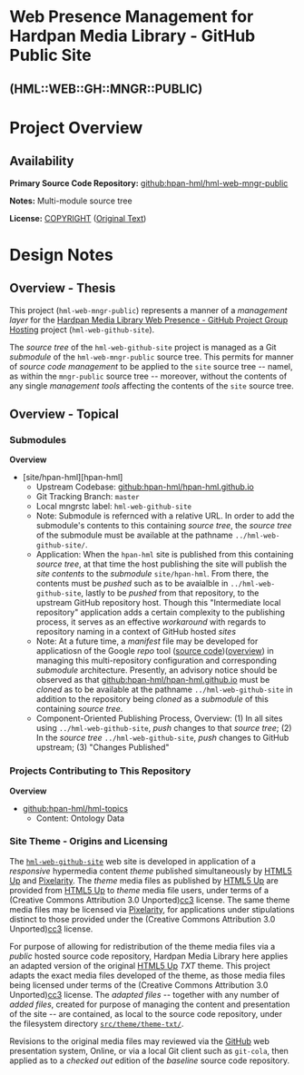Web Presence Management for Hardpan Media Library - GitHub Public Site
======================================================================
(HML::WEB::GH::MNGR::PUBLIC)
----------------------------

# Project Overview

## Availability

**Primary Source Code Repository:** [github:hpan-hml/hml-web-mngr-public][repro]

**Notes:** Multi-module source tree

**License:** [COPYRIGHT](./COPYRIGHT) ([Original Text][ccby4])

# Design Notes

## Overview - Thesis

This project (`hml-web-mngr-public`) represents a manner of a
_management layer_ for the  [Hardpan Media Library Web Presence -
GitHub Project Group Hosting][hml-io] project (`hml-web-github-site`).

The _source tree_ of the `hml-web-github-site` project is managed as a
Git _submodule_ of the `hml-web-mngr-public` source tree. This permits
for manner of _source code management_ to be applied to the `site`
source tree -- namel, as within the `mngr-public` source tree --
moreover, without the contents of any single _management tools_
affecting the contents of the `site` source tree.

## Overview - Topical 

### Submodules

**Overview**

* [site/hpan-hml][hpan-hml]
    * Upstream Codebase: [github:hpan-hml/hpan-hml.github.io][hpan-hml-site]
    * Git Tracking Branch: `master`
    * Local mngrstc label: `hml-web-github-site`
    * Note: Submodule is refernced with a relative URL. In order to
      add the submodule's contents to this containing _source tree_,
      the _source tree_ of the submodule must be available at the
      pathname `../hml-web-github-site/`.
    * Application: When the `hpan-hml` site is published from this
      containing _source tree_, at that time the host publishing the
      site will publish the _site contents_ to the _submodule_
      `site/hpan-hml`. From there, the contents must be _pushed_ such
      as to be avaialble in `../hml-web-github-site`, lastly to be
      _pushed_ from that repository, to the upstream GitHub repository
      host. Though this "Intermediate local repository" application
      adds a certain complexity to the publishing process, it serves
      as an effective _workaround_ with regards to repository naming
      in a context of GitHub hosted _sites_
    * Note: At a future time, a _manifest_ file may be developed for
      applicatiosn of the Google _repo_ tool
      ([source code][git-repo])([overview][repo-overview]) in managing
      this multi-repository configuration and corresponding
      _submodule_ architecture. Presently, an advisory notice should
      be observed as that
      [github:hpan-hml/hpan-hml.github.io][hpan-hml-site] must be
      _cloned_ as to be available at the pathname
      `../hml-web-github-site` in addition to the repository being
      _cloned_ as a _submodule_ of this containing _source tree_. 
    * Component-Oriented Publishing Process, Overview: (1) In all
      sites using `../hml-web-github-site`, _push_ changes to that
      _source tree_; (2) In the _source tree_ `../hml-web-github-site`,
      _push_ changes to GitHub upstream; (3) "Changes Published"

### Projects Contributing to This Repository

**Overview**

* [github:hpan-hml/hml-topics][hml-topics]
    * Content: Ontology Data

### Site Theme - Origins and Licensing

The [`hml-web-github-site`][hml-io] web site is developed in
application of a _responsive_ hypermedia content _theme_ published 
simultaneously by [HTML5 Up][html5up] and [Pixelarity][pixl]. The
_theme_ media files as published by [HTML5 Up][html5up] are provided
from [HTML5 Up][html5up] to _theme_ media file users, under terms of a
(Creative Commons Attribution 3.0 Unported)[cc3] license. The same
theme media files may be licensed via [Pixelarity][pixl], for
applications under stipulations distinct to those provided under the
(Creative Commons Attribution 3.0 Unported)[cc3] license.

For purpose of allowing for redistribution of the theme media files
via a _public_ hosted source code repository, Hardpan Media Library
here applies an adapted version of the original [HTML5 Up][html5up]
_TXT_ theme. This project adapts the exact media files developed of
the theme, as those media files being licensed under terms  of the
(Creative Commons Attribution 3.0 Unported)[cc3] license. The
_adapted files_ -- together with any number of _added files_, created
for purpose of managing the content and presentation of the site --
are contained, as local to the source code repository, under the
filesystem directory [`src/theme/theme-txt/`][theme-txt].

Revisions to the original media files may reviewed via the
[GitHub][gh] web presentation system, Online, or via a local Git
client such as `git-cola`, then applied as to a _checked out_ edition
of the _baseline_ source code repository. 

[repro]: https://github.com/hpan-hml/hml-web-mngr-public
[ccby4]: http://creativecommons.org/licenses/by/4.0/legalcode
[hml-io]: https://github.com/hpan-hml/hpan-hml.github.io
[html5up]: http://html5up.net/
[pixl]: http://pixelarity.com/
[cc3]: http://creativecommons.org/licenses/by/3.0/
[theme-txt]: ./src/theme/theme-txt/
[gh]: http://www.github.com/
[hml-topics]: https://github.com/hpan-hml/hml-topics
[hpan-hml-site]: https://github.com/hpan-hml/hpan-hml.github.io
[git-repo]: https://code.google.com/p/git-repo/
[repo-overview]: http://www.instructables.com/id/Using-Googles-repo-command-in-your-own-projects/ 
